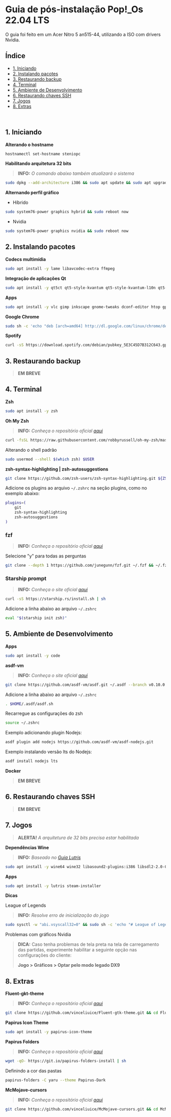 # Guia de pós-instalação Pop!\_Os 22.04 LTS

O guia foi feito em um Acer Nitro 5 an515-44, utilizando a ISO com drivers Nvidia.

## Índice

- [1. Iniciando](#1-iniciando)
- [2. Instalando pacotes](#2-instalando-pacotes)
- [3. Restaurando backup](#3-restaurando-backup)
- [4. Terminal](#4-terminal)
- [5. Ambiente de Desenvolvimento](#5-ambiente-de-desenvolvimento)
- [6. Restaurando chaves SSH](#6-restaurando-chaves-ssh)
- [7. Jogos](#7-jogos)
- [8. Extras](#8-extras)

<br/>

## 1. Iniciando

**Alterando o hostname**

```bash
hostnamectl set-hostname steniopc
```

**Habilitando arquitetura 32 bits**

> **INFO:** _O comando abaixo também atualizará o sistema_

```bash
sudo dpkg --add-architecture i386 && sudo apt update && sudo apt upgrade
```

**Alternando perfil gráfico**

- Híbrido

```bash
sudo system76-power graphics hybrid && sudo reboot now
```

- Nvidia

```bash
sudo system76-power graphics nvidia && sudo reboot now
```

## 2. Instalando pacotes

**Codecs multimídia**

```bash
sudo apt install -y lame libavcodec-extra ffmpeg
```

**Integração de aplicações Qt**

```bash
sudo apt install -y qt5ct qt5-style-kvantum qt5-style-kvantum-l10n qt5-style-kvantum-themes
```

**Apps**

```bash
sudo apt install -y vlc gimp inkscape gnome-tweaks dconf-editor htop gparted neofetch simplescreenrecorder transmission-gtk caffeine
```

**Google Chrome**

```bash
sudo sh -c 'echo "deb [arch=amd64] http://dl.google.com/linux/chrome/deb/ stable main" >> /etc/apt/sources.list.d/google-chrome.list' && sudo wget -q -O - https://dl.google.com/linux/linux_signing_key.pub | sudo apt-key add - && sudo apt update && sudo apt install -y google-chrome-stable
```

**Spotify**

```bash
curl -sS https://download.spotify.com/debian/pubkey_5E3C45D7B312C643.gpg | sudo apt-key add - && echo "deb http://repository.spotify.com stable non-free" | sudo tee /etc/apt/sources.list.d/spotify.list && sudo apt update && sudo apt install -y spotify-client
```

## 3. Restaurando backup

> **EM BREVE**

## 4. Terminal

**Zsh**

```bash
sudo apt install -y zsh
```

**Oh My Zsh**

> **INFO:** _Conheça o repositório oficial [aqui][ohmyzsh]_

```bash
curl -fsSL https://raw.githubusercontent.com/robbyrussell/oh-my-zsh/master/tools/install.sh | sh; zsh
```

Alterando o shell padrão

```bash
sudo usermod --shell $(which zsh) $USER
```

**zsh-syntax-highlighting | zsh-autosuggestions**

```bash
git clone https://github.com/zsh-users/zsh-syntax-highlighting.git ${ZSH_CUSTOM:-~/.oh-my-zsh/custom}/plugins/zsh-syntax-highlighting && git clone https://github.com/zsh-users/zsh-autosuggestions $ZSH_CUSTOM/plugins/zsh-autosuggestions
```

Adicione os plugins ao arquivo `~/.zshrc` na seção plugins, como no exemplo abaixo:

```bash
plugins=(
    git
    zsh-syntax-highlighting
    zsh-autosuggestions
)
```

### fzf

> **INFO:** _Conheça o repositório oficial [aqui][fzf]_

Selecione "y" para todas as perguntas

```bash
git clone --depth 1 https://github.com/junegunn/fzf.git ~/.fzf && ~/.fzf/install
```

### Starship prompt

> **INFO:** _Conheça o site oficial [aqui][starship]_

```bash
curl -sS https://starship.rs/install.sh | sh
```

Adicione a linha abaixo ao arquivo `~/.zshrc`

```bash
eval "$(starship init zsh)"
```

## 5. Ambiente de Desenvolvimento

**Apps**

```bash
sudo apt install -y code
```

**asdf-vm**

> **INFO:** _Conheça o site oficial [aqui][asdfvm]_

```bash
git clone https://github.com/asdf-vm/asdf.git ~/.asdf --branch v0.10.0
```

Adicione a linha abaixo ao arquivo `~/.zshrc`

```bash
. $HOME/.asdf/asdf.sh
```

Recarregue as configurações do zsh

```bash
source ~/.zshrc
```

Exemplo adicionando plugin Nodejs:

```bash
asdf plugin add nodejs https://github.com/asdf-vm/asdf-nodejs.git
```

Exemplo instalando versão lts do Nodejs:

```bash
asdf install nodejs lts
```

**Docker**

> **EM BREVE**

## 6. Restaurando chaves SSH

> **EM BREVE**

## 7. Jogos

> **ALERTA!** _A arquitetura de 32 bits precisa estar habilitada_

**Dependências Wine**

> **INFO:** _Baseado no [Guia Lutris][lutriswinedependencies]_

```bash
sudo apt install -y wine64 wine32 libasound2-plugins:i386 libsdl2-2.0-0:i386 libdbus-1-3:i386 libsqlite3-0:i386
```

**Apps**

```bash
sudo apt install -y lutris steam-installer
```

**Dicas**

League of Legends

> **INFO:** _Resolve erro de inicialização do jogo_

```bash
sudo sysctl -w "abi.vsyscall32=0" && sudo sh -c 'echo "# League of Legends\nabi.vsyscall32=0" > /etc/sysctl.d/99-lol.conf'
```

Problemas com gráficos Nvidia

> **DICA:** Caso tenha problemas de tela preta na tela de carregamento das partidas, experimente habilitar a seguinte opção nas configurações do cliente:
>
> **Jogo > Gráficos > Optar pelo modo legado DX9**

## 8. Extras

**Fluent-gkt-theme**

> **INFO:** _Conheça o repositório oficial [aqui][fluentgtktheme]_

```bash
git clone https://github.com/vinceliuice/Fluent-gtk-theme.git && cd Fluent-gtk-theme && sudo ./install.sh -i popos --tweaks round solid
```

**Papirus Icon Theme**

```bash
sudo apt install -y papirus-icon-theme
```

**Papirus Folders**

> **INFO:** _Conheça o repositório oficial [aqui][papirusfolders]_

```bash
wget -qO- https://git.io/papirus-folders-install | sh
```

Definindo a cor das pastas

```bash
papirus-folders -C yaru --theme Papirus-Dark
```

**McMojave-cursors**

> **INFO:** _Conheça o repositório oficial [aqui][mcmojavecursors]_

```bash
git clone https://github.com/vinceliuice/McMojave-cursors.git && cd McMojave-cursors && sudo ./install.sh
```

<!-- links -->

[lutriswinedependencies]: https://github.com/lutris/docs/blob/master/WineDependencies.md#ubuntudebianubuntu-derivativesdebian-derivatives
[asdfvm]: https://asdf-vm.com/guide/getting-started.html#_1-install-dependencies
[fluentgtktheme]: https://github.com/vinceliuice/Fluent-gtk-theme
[mcmojavecursors]: https://github.com/vinceliuice/McMojave-cursors
[papirusfolders]: https://github.com/PapirusDevelopmentTeam/papirus-folders
[ohmyzsh]: https://github.com/ohmyzsh/ohmyzsh
[fzf]: https://github.com/junegunn/fzf
[starship]: https://starship.rs/guide/
